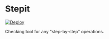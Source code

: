 # Stepit

[![Deploy](https://www.herokucdn.com/deploy/button.png)](https://heroku.com/deploy)

Checking tool for any "step-by-step" operations.
